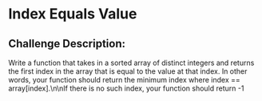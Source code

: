 # Index Equals Value


## Challenge Description:
Write a function that takes in a sorted array of distinct integers and returns the first index in the array that is equal to the value at that index.
In other words, your function should return the minimum index where index == array[index].\n\nIf there is no such index, your function should return -1
